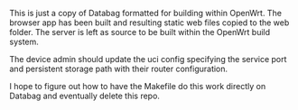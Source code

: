 This is just a copy of Databag formatted for building within OpenWrt. The browser app has been built and resulting static web files copied to the web folder. The server is left as source to be built within the OpenWrt build system.

The device admin should update the uci config specifying the service port and persistent storage path with their router configuration.
  
I hope to figure out how to have the Makefile do this work directly on Databag and eventually delete this repo.
